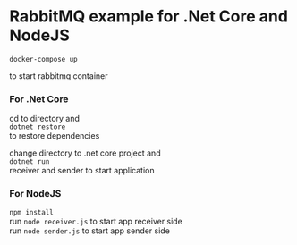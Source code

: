 # RabbitMQ example for .Net Core and NodeJS
```
docker-compose up
```
to start rabbitmq container

### For .Net Core
cd to directory and<br />
```dotnet restore```<br />
to restore dependencies<br />

change directory to .net core project and<br /> 
```dotnet run``` <br />
receiver and sender to start application

### For NodeJS
```npm install```<br />
run ```node receiver.js``` to start app receiver side<br />
run ```node sender.js``` to start app sender side